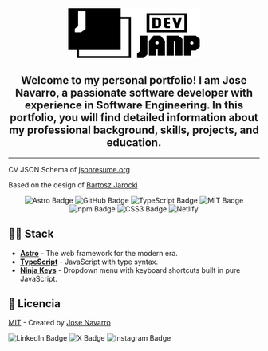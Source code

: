 <div align="center">
<img src="./public/logo-janp.svg" height="100px" width="auto" /> 

<h2>
    Welcome to my personal portfolio! I am Jose Navarro, a passionate software developer with experience in Software Engineering. In this portfolio, you will find detailed information about my professional background, skills, projects, and education.
</h2>
</div>

<hr/>
<p>
CV JSON Schema of <a href="https://jsonresume.org/schema/">jsonresume.org</a> </p>

<p>
Based on the design of <a href="https://github.com/BartoszJarocki/cv">Bartosz Jarocki</a> </p>

<div align="center">

![Astro Badge](https://img.shields.io/badge/Astro-BC52EE?logo=astro&logoColor=fff&style=flat)
![GitHub Badge](https://img.shields.io/badge/GitHub-181717?logo=github&logoColor=fff&style=flat)
![TypeScript Badge](https://img.shields.io/badge/TypeScript-3178C6?logo=typescript&logoColor=fff&style=flat)
![MIT Badge](https://img.shields.io/badge/License-MIT-007EC6?style=flat)
![npm Badge](https://img.shields.io/badge/npm-CB3837?logo=npm&logoColor=fff&style=flat)
![CSS3 Badge](https://img.shields.io/badge/CSS3-1572B6?logo=css3&logoColor=fff&style=flat)
![Netlify](https://img.shields.io/badge/Netlify-00C7B7?logo=netlify&logoColor=fff&style=flat)



</div>


## 👨‍💻 Stack

- [**Astro**](https://astro.build/) - The web framework for the modern era.
- [**TypeScript**](https://www.typescriptlang.org/) - JavaScript with type syntax.
- [**Ninja Keys**](https://github.com/ssleptsov/ninja-keys) - Dropdown menu with keyboard shortcuts built in pure JavaScript.



## 🔑 Licencia
[MIT](LICENSE) - Created by [Jose Navarro](https://github.com/jnavarrop26)

![LinkedIn Badge](https://img.shields.io/badge/LinkedIn-0077B5?logo=linkedin&logoColor=fff&style=flat)
![X Badge](https://img.shields.io/badge/X-000000?logo=x&logoColor=fff&style=flat)
![Instagram Badge](https://img.shields.io/badge/Instagram-E4405F?logo=instagram&logoColor=fff&style=flat)
